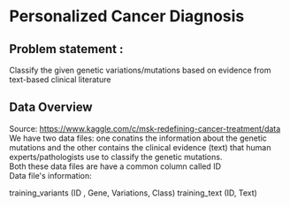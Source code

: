 # Personalized Cancer Diagnosis
## Problem statement :
Classify the given genetic variations/mutations based on evidence from text-based clinical literature
## Data Overview
Source: https://www.kaggle.com/c/msk-redefining-cancer-treatment/data<br>
We have two data files: one conatins the information about the genetic mutations and the other contains the clinical evidence (text) that human experts/pathologists use to classify the genetic mutations.<br>
Both these data files are have a common column called ID<br>
Data file's information:<br>

training_variants (ID , Gene, Variations, Class)
training_text (ID, Text)

